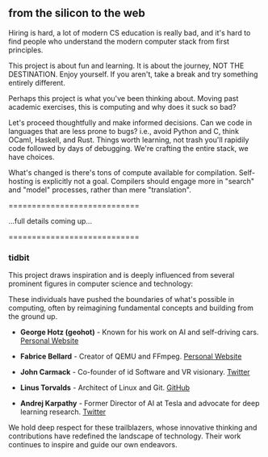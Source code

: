 ## from the silicon to the web

Hiring is hard, a lot of modern CS education is really bad, and it's hard to find people who understand the modern computer stack from first principles.

This project is about fun and learning. It is about the journey, NOT THE DESTINATION. Enjoy yourself. If you aren't, take a break and try something entirely different.

Perhaps this project is what you've been thinking about. Moving past academic exercises, this is computing and why does it suck so bad?

Let's proceed thoughtfully and make informed decisions. Can we code in languages that are less prone to bugs? i.e., avoid Python and C, think OCaml, Haskell, and Rust. Things worth learning, not trash you'll rapidily code followed by days of debugging. We're crafting the entire stack, we have choices.

What's changed is there's tons of compute available for compilation. Self-hosting is explicitly not a goal. Compilers should engage more in "search" and "model" processes, rather than mere "translation".


============================

...full details coming up...

============================


### tidbit

This project draws inspiration and is deeply influenced from several prominent figures in computer science and technology:

These individuals have pushed the boundaries of what's possible in computing, often by reimagining fundamental concepts and building from the ground up.

- **George Hotz (geohot)** - Known for his work on AI and self-driving cars. [Personal Website](https://geohot.com/)
  
- **Fabrice Bellard** - Creator of QEMU and FFmpeg. [Personal Website](http://bellard.org/)
  
- **John Carmack** - Co-founder of id Software and VR visionary. [Twitter](https://twitter.com/ID_AA_Carmack)
  
- **Linus Torvalds** - Architect of Linux and Git. [GitHub](https://github.com/torvalds)
  
- **Andrej Karpathy** - Former Director of AI at Tesla and advocate for deep learning research. [Twitter](https://twitter.com/karpathy)

We hold deep respect for these trailblazers, whose innovative thinking and contributions have redefined the landscape of technology. Their work continues to inspire and guide our own endeavors.
